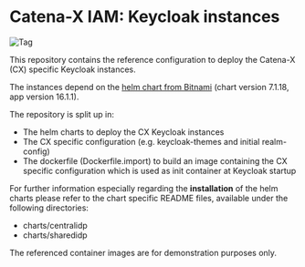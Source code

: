 # Catena-X IAM: Keycloak instances

![Tag](https://img.shields.io/static/v1?label=&message=LeadingRepository&color=green&style=flat)

This repository contains the reference configuration to deploy the Catena-X (CX) specific Keycloak instances.

The instances depend on the [helm chart from Bitnami](https://artifacthub.io/packages/helm/bitnami/keycloak) (chart version 7.1.18, app version 16.1.1).

The repository is split up in:

* The helm charts to deploy the CX Keycloak instances
* The CX specific configuration (e.g. keycloak-themes and initial realm-config)
* The dockerfile (Dockerfile.import) to build an image containing the CX specific configuration which is used as init container at Keycloak startup

For further information especially regarding the **installation** of the helm charts please refer to the chart specific README files, available under the following directories:

* charts/centralidp
* charts/sharedidp

The referenced container images are for demonstration purposes only.
